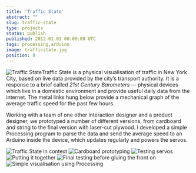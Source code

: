 ```yaml
---
title: 'Traffic State'
abstract: ""
slug: traffic-state
type: projects
status: publish
published: 2012-01-01 00:00:00 UTC
tags: processing,arduino
image: trafficstate.jpg
position: 8
---
```


![Traffic State](https://farm9.staticflickr.com/8376/8597130439_938c282dc2_b.jpg)Traffic State is a physical visualisation of traffic in New York City,
based on live data provided by the city’s transport authority. It is a
response to a brief called *21st Century Barometers* — physical devices
which live in a domestic environment and provide useful daily data from
the internet. The metal links hung below provide a mechanical graph of
the average traffic speed for the past few hours.

Working with a team of one other interaction designer and a product
designer, we prototyped a number of different versions, from cardboard
and string to the final version with laser-cut plywood. I developed a
simple Processing program to parse the data and send the average speed
to an Arduino inside the device, which updates regularly and powers the
servos.

![Traffic State in context](https://farm9.staticflickr.com/8085/8598234040_dec1720907_b.jpg) 
![Cardboard prototyping](https://farm9.staticflickr.com/8527/8597130509_ff16271975_b.jpg) 
![Testing servos](https://farm9.staticflickr.com/8229/8598234062_9e3fc999be_b.jpg) 
![Putting it together](https://farm9.staticflickr.com/8249/8597130485_5cf5be7889_b.jpg) 
![Final testing before gluing the front on](https://farm9.staticflickr.com/8093/8598234052_a8bb54dfbd_b.jpg) 
![Simple visualisation using Processing](https://farm9.staticflickr.com/8044/8145875639_4f28caa30e_b.jpg)
